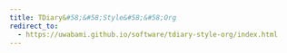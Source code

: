 ```yaml
---
title: TDiary&#58;&#58;Style&#58;&#58;Org
redirect_to:
  - https://uwabami.github.io/software/tdiary-style-org/index.html
---
```

